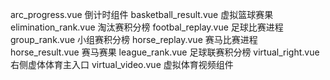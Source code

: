 <!--
 * @Author: Cable
 * @Date: 2021-08-28 20:14:05
 * @Description: 右侧虚拟体育模块
-->

arc_progress.vue            倒计时组件
basketball_result.vue       虚拟篮球赛果
elimination_rank.vue        淘汰赛积分榜
footbal_replay.vue          足球比赛进程
group_rank.vue              小组赛积分榜
horse_replay.vue            赛马比赛进程
horse_result.vue            赛马赛果
league_rank.vue             足球联赛积分榜
virtual_right.vue           右侧虚体体育主入口
virtual_video.vue           虚拟体育视频组件



